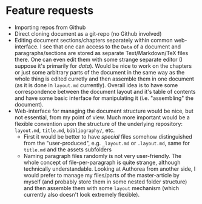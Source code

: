 # Feature requests

- Importing repos from Github
- Direct cloning document as a git-repo (no Github involved)
- Editing document sections/chapters separately within common web-interface. 
  I see that one can access to the `Data` of a document and paragraphs/sections are stored as separate Text/Markdown/TeX files there. One can even edit them with some strange separate editor (I suppose it's primarily for _data_). Would be nice to work on the chapters or just some arbitrary parts of the document in the same way as the whole thing is edited curretly and then assemble them in one document (as it is done in `layout.md` currently). Overall idea is to have some correspondence between the document layout and it's table of contents and have some basic interface for manipulating it (i.e. "assembling" the document).
- Web-interface for managing the document structure would be nice, but not essential, from my point of view. Much more important would be a flexible convention upon the structure of the underlying repository: `layout.md`, `title.md`, `bibliography/`, etc.
  + First it would be better to have _special_ files somehow distinguished from the "user-produced", e.g. `_layout.md` or `.layout.md`, same for `title.md` and the assets subfolders
  + Naming paragraph files randomly is not very user-friendly. The whole concept of file-per-paragraph is quite strange, although technically understandable. Looking at Authorea from another side, I would prefer to manage my files/parts of the master-article by myself (and probably store them in some nested folder structure) and then assemble them with some `layout` mechanism (which currently also doesn't look extremely flexible).
  
